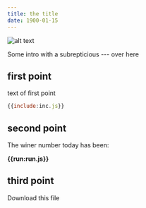 ```yaml
---
title: the title
date: 1900-01-15
---
```


<img src="{{attach:image.jpg}}" alt="alt text">

Some intro with a subrepticious --- over here

## first point

text of first point

```js
{{include:inc.js}}
```

## second point

The winer number today has been:

<strong>
  {{run:run.js}}
</strong>

## third point

<a src="{{attach:att.pdf}}">Download this file</a>




